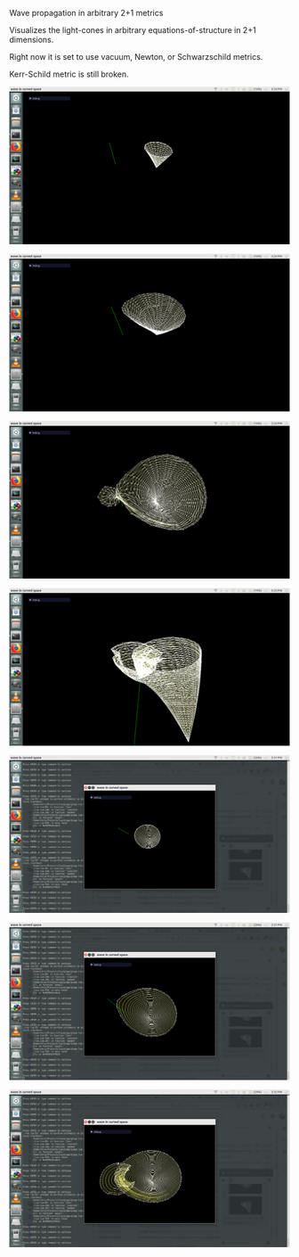 Wave propagation in arbitrary 2+1 metrics

Visualizes the light-cones in arbitrary equations-of-structure in 2+1 dimensions.

Right now it is set to use vacuum, Newton, or Schwarzschild metrics.  

Kerr-Schild metric is still broken.

![pic1](pics/pic1.png)

![pic2](pics/pic2.png)

![pic3](pics/pic3.png)

![pic4](pics/pic4.png)

![pic5](pics/pic5.png)

![pic6](pics/pic6.png)

![pic7](pics/pic7.png)
